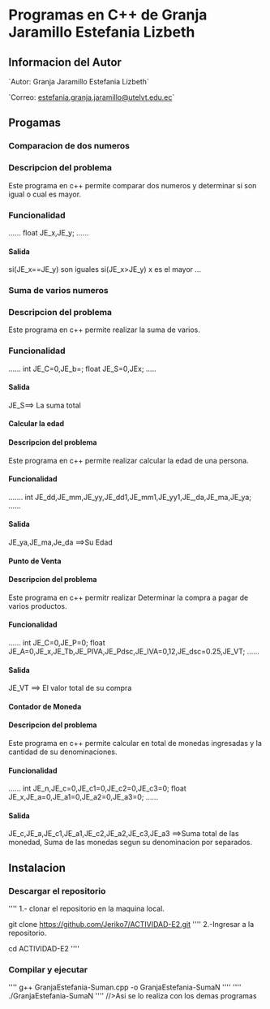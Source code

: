 # Programas en C++ de Granja Jaramillo Estefania Lizbeth
## Informacion del Autor
`Autor: Granja Jaramillo Estefania Lizbeth´

´Correo: estefania.granja.jaramillo@utelvt.edu.ec`

## Progamas
### Comparacion de dos numeros
### Descripcion del problema
Este programa en c++ permite comparar dos numeros y determinar si son igual o cual es mayor. 
### Funcionalidad 
......
float JE_x,JE_y;
......


#### Salida

si(JE_x==JE_y) son iguales
si(JE_x>JE_y) x es el mayor
...

### Suma de varios numeros 
### Descripcion del problema
Este programa en c++ permite realizar la suma de varios. 
### Funcionalidad 
......
int JE_C=0,JE_b=;
float JE_S=0,JEx;
.....
#### Salida
JE_S==> La suma total

#### Calcular la edad
#### Descripcion del problema
Este programa en c++ permite realizar calcular la edad de una persona.
#### Funcionalidad 
.......
int JE_dd,JE_mm,JE_yy,JE_dd1,JE_mm1,JE_yy1,JE_,da,JE_ma,JE_ya;
......
#### Salida
JE_ya,JE_ma,Je_da ==>Su Edad

#### Punto de Venta
#### Descripcion del problema
Este programa en c++ permitr realizar Determinar la compra a pagar de varios productos.
#### Funcionalidad
......
int JE_C=0,JE_P=0;
float JE_A=0,JE_x,JE_Tb,JE_PIVA,JE_Pdsc,JE_IVA=0,12,JE_dsc=0.25,JE_VT;
......
#### Salida
JE_VT ==> El valor total de su compra

#### Contador de Moneda
#### Descripcion del problema
Este programa en c++ permite calcular en total de monedas ingresadas y la cantidad de su denominaciones.
#### Funcionalidad
......
int JE_n,JE_c=0,JE_c1=0,JE_c2=0,JE_c3=0;
float JE_x,JE_a=0,JE_a1=0,JE_a2=0,JE_a3=0;
......
#### Salida
JE_c,JE_a,JE_c1,JE_a1,JE_c2,JE_a2,JE_c3,JE_a3 ==>Suma total de las monedad, Suma de las monedas segun su denominacion por separados.

## Instalacion
### Descargar el repositorio
''''
1.- clonar el repositorio en la maquina local.

git clone https://github.com/Jeriko7/ACTIVIDAD-E2.git 
''''
2.-Ingresar a la repositorio.

cd ACTIVIDAD-E2
''''
### Compilar y ejecutar
''''
g++ GranjaEstefania-Suman.cpp -o GranjaEstefania-SumaN
''''
''''
./GranjaEstefania-SumaN
''''
//>Asi se lo realiza con los demas programas
